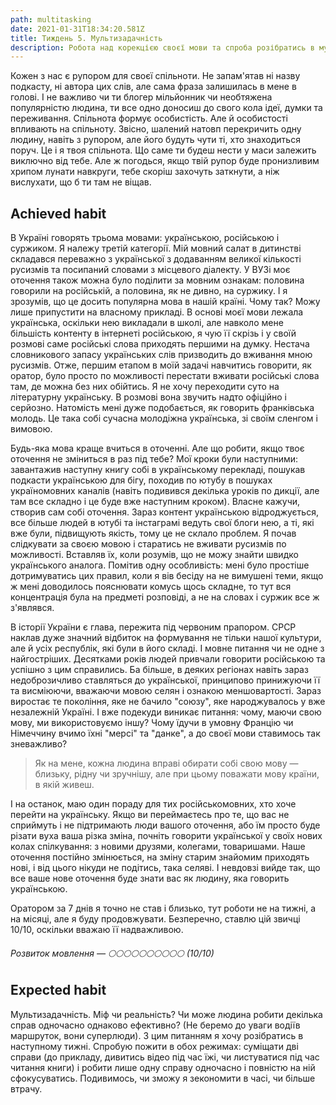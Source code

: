```yaml
---
path: multitasking
date: 2021-01-31T18:34:20.581Z
title: Тиждень 5. Мультизадачність
description: Робота над корекцією своєї мови та спроба розібратись в мультизадачності
---
```

Кожен з нас є рупором для своєї спільноти. Не запам'ятав ні назву подкасту, ні автора цих слів, але сама фраза залишилась в мене в голові. І не важливо чи ти блогер мільйонник чи необтяжена популярністю людина, ти все одно доносиш до свого кола ідеї, думки та переживання. Спільнота формує особистість. Але й особистості впливають на спільноту. Звісно, шалений натовп перекричить одну людину, навіть з рупором, але його будуть чути ті, хто знаходиться поруч. Це і я твоя спільнота. Що саме ти будеш нести у маси залежить виключно від тебе. Але ж погодься, якщо твій рупор буде пронизливим хрипом лунати навкруги, тебе скоріш захочуть заткнути, а ніж вислухати, що б ти там не віщав.

## A**chieved habit**

В Україні говорять трьома мовами: українською, російською і суржиком. Я належу третій категорії. Мій мовний салат в дитинстві складався переважно з української з додаванням великої кількості русизмів та посипаний словами з місцевого діалекту. У ВУЗі моє оточення також можна було поділити за мовним ознакам: половина говорили на російській, а половина, як не дивно, на суржику. І я зрозумів, що це досить популярна мова в нашій країні. Чому так? Можу лише припустити на власному прикладі. В основі моєї мови лежала українська, оскільки нею викладали в школі, але навколо мене більшість контенту в інтернеті російською, я чую її скрізь і у своїй розмові саме російські слова приходять першими на думку. Нестача словникового запасу українських слів призводить до вживання мною русизмів. Отже, першим етапом в моїй задачі навчитись говорити, як оратор, було просто по можливості перестати вживати російські слова там, де можна без них обійтись. Я не хочу переходити суто на літературну українську. В розмові вона звучить надто офіційно і серйозно. Натомість мені дуже подобається, як говорить франківська молодь. Це така собі сучасна молодіжна українська, зі своїм сленгом і вимовою.

Будь-яка мова краще вчиться в оточенні. Але що робити, якщо твоє оточення не зміниться в раз під тебе? Мої кроки були наступними: завантажив наступну книгу собі в українському перекладі, пошукав подкасти українською для бігу, походив по ютубу в пошуках україномовних каналів (навіть подивився декілька уроків по дикції, але там все складно і це буде вже наступним кроком). Власне кажучи, створив сам собі оточення. Зараз контент українською відроджується, все більше людей в ютубі та інстаграмі ведуть свої блоги нею, а ті, які вже були, підвищують якість, тому це не склало проблем. Я почав слідкувати за своєю мовою і старатись не вживати русизмів по можливості. Вставляв їх, коли розумів, що не можу знайти швидко українського аналога. Помітив одну особливість: мені було простіше дотримуватись цих правил, коли я вів бесіду на не вимушені теми, якщо ж мені доводилось пояснювати комусь щось складне, то тут вся концентрація була на предметі розповіді, а не на словах і суржик все ж з'являвся.

В історії України є глава, пережита під червоним прапором. СРСР наклав дуже значний відбиток на формування не тільки нашої культури, але й усіх республік, які були в його складі. І мовне питання чи не одне з найгостріших. Десятками років людей привчали говорити російською та успішно з цим справились. Ба більше, в деяких регіонах навіть зараз недоброзичливо ставляться до української, принципово принижуючи її та висміюючи, вважаючи мовою селян і ознакою меншовартості. Зараз виростає те покоління, яке не бачило "союзу", яке народжувалось у вже незалежній Україні. І вже подекуди виникає питання: чому, маючи свою мову, ми використовуємо іншу? Чому їдучи в умовну Францію чи Німеччину вчимо їхні "мерсі" та "данке", а до своєї мови ставимось так зневажливо?

> Як на мене, кожна людина вправі обирати собі свою мову — близьку, рідну чи зручнішу, але при цьому поважати мову країни, в якій живеш.

І на останок, маю один пораду для тих російськомовних, хто хоче перейти на українську. Якщо ви переймаєтесь про те, що вас не сприймуть і не підтримають люди вашого оточення, або їм просто буде різати вуха ваша різка зміна, почніть говорити української у своїх нових колах спілкування: з новими друзями, колегами, товаришами. Наше оточення постійно змінюється, на зміну старим знайомим приходять нові, і від цього нікуди не подітись, така селяві. І невдовзі вийде так, що все ваше нове оточення буде знати вас як людину, яка говорить українською.

Оратором за 7 днів я точно не став і близько, тут роботи не на тижні, а на місяці, але я буду продовжувати. Безперечно, ставлю цій звичці 10/10, оскільки вважаю її надважливою.

###### Розвиток мовлення — 🌕🌕🌕🌕🌕🌕🌕🌕🌕🌕 (10/10)

## **Expected habit**

Мультизадачність. Міф чи реальність? Чи може людина робити декілька справ одночасно однаково ефективно? (Не беремо до уваги водіїв маршруток, вони суперлюди). З цим питанням я хочу розібратись в наступному тижні. Спробую пожити в обох режимах: суміщати дві справи (до прикладу, дивитись відео під час їжі, чи листуватися під час читання книги) і робити лише одну справу одночасно і повністю на ній сфокусуватись. Подивимось, чи зможу я зекономити в часі, чи більше втрачу.